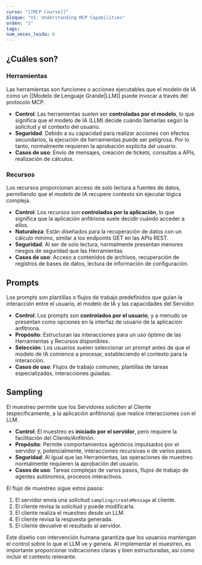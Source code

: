 ```yaml
---
curso: "[[MCP Course]]"
bloque: "U1: Understanding MCP Capabilities"
orden: "1"
tags: 
num_veces_leida: 0
---
```

## ¿Cuáles son?

### Herramientas

Las herramientas son funciones o acciones ejecutables que el modelo de IA como un [[Modelo de Lenguaje Grande|LLM]] puede invocar a través del protocolo MCP.

- **Control**: Las herramientas suelen ser **controladas por el modelo**, lo que significa que el modelo de IA (LLM) decide cuándo llamarlas según la solicitud y el contexto del usuario.
- **Seguridad**: Debido a su capacidad para realizar acciones con efectos secundarios, la ejecución de herramientas puede ser peligrosa. Por lo tanto, normalmente requieren la aprobación explícita del usuario.
- **Casos de uso**: Envío de mensajes, creación de tickets, consultas a APIs, realización de cálculos.

### Recursos

Los recursos proporcionan acceso de solo lectura a fuentes de datos, permitiendo que el modelo de IA recupere contexto sin ejecutar lógica compleja.

- **Control**: Los recursos son **controlados por la aplicación**, lo que significa que la aplicación anfitriona suele decidir cuándo acceder a ellos.
- **Naturaleza**: Están diseñados para la recuperación de datos con un cálculo mínimo, similar a los endpoints GET en las APIs REST.
- **Seguridad**: Al ser de solo lectura, normalmente presentan menores riesgos de seguridad que las Herramientas.
- **Casos de uso**: Acceso a contenidos de archivos, recuperación de registros de bases de datos, lectura de información de configuración.

## Prompts

Los prompts son plantillas o flujos de trabajo predefinidos que guían la interacción entre el usuario, el modelo de IA y las capacidades del Servidor.

- **Control**: Los prompts son **controlados por el usuario**, y a menudo se presentan como opciones en la interfaz de usuario de la aplicación anfitriona.
- **Propósito**: Estructuran las interacciones para un uso óptimo de las Herramientas y Recursos disponibles.
- **Selección**: Los usuarios suelen seleccionar un prompt antes de que el modelo de IA comience a procesar, estableciendo el contexto para la interacción.
- **Casos de uso**: Flujos de trabajo comunes, plantillas de tareas especializadas, interacciones guiadas.

## Sampling

El muestreo permite que los Servidores soliciten al Cliente (específicamente, a la aplicación anfitriona) que realice interacciones con el LLM.

- **Control**: El muestreo es **iniciado por el servidor**, pero requiere la facilitación del Cliente/Anfitrión.
- **Propósito**: Permite comportamientos agénticos impulsados por el servidor y, potencialmente, interacciones recursivas o de varios pasos.
- **Seguridad**: Al igual que las Herramientas, las operaciones de muestreo normalmente requieren la aprobación del usuario.
- **Casos de uso**: Tareas complejas de varios pasos, flujos de trabajo de agentes autónomos, procesos interactivos.

El flujo de muestreo sigue estos pasos:

1. El servidor envía una solicitud `sampling/createMessage` al cliente.
2. El cliente revisa la solicitud y puede modificarla.
3. El cliente realiza el muestreo desde un LLM.
4. El cliente revisa la respuesta generada.
5. El cliente devuelve el resultado al servidor.

Este diseño con intervención humana garantiza que los usuarios mantengan el control sobre lo que el LLM ve y genera. Al implementar el muestreo, es importante proporcionar indicaciones claras y bien estructuradas, así como incluir el contexto relevante.